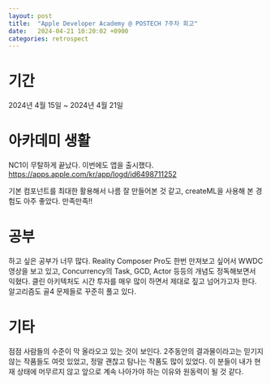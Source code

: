 ```yaml
---
layout: post
title:  "Apple Developer Academy @ POSTECH 7주차 회고"
date:   2024-04-21 10:20:02 +0900
categories: retrospect
---
```


# 기간
2024년 4월 15일 ~ 2024년 4월 21일

# 아카데미 생활
NC1이 무탈하게 끝났다. 이번에도 앱을 출시했다. https://apps.apple.com/kr/app/logd/id6498711252

기본 컴포넌트를 최대한 활용해서 나름 잘 만들어본 것 같고, createML을 사용해 본 경험도 아주 좋았다. 만족만족!!

# 공부
하고 싶은 공부가 너무 많다. Reality Composer Pro도 한번 만져보고 싶어서 WWDC 영상을 보고 있고, Concurrency의 Task, GCD, Actor 등등의 개념도 정독해보면서 익혔다. 클린 아키텍처도 시간 투자를 매우 많이 하면서 제대로 짚고 넘어가고자 한다. 알고리즘도 골4 문제들로 꾸준히 풀고 있다.

# 기타
점점 사람들의 수준이 막 올라오고 있는 것이 보인다. 2주동안의 결과물이라고는 믿기지 않는 작품들도 여럿 있었고, 정말 괜찮고 탐나는 작품도 많이 있었다. 이 분들이 내가 현재 상태에 머무르지 않고 앞으로 계속 나아가야 하는 이유와 원동력이 될 것 같다.